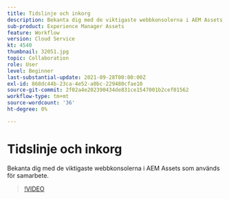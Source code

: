 ```yaml
---
title: Tidslinje och inkorg
description: Bekanta dig med de viktigaste webbkonsolerna i AEM Assets som används för samarbete.
sub-product: Experience Manager Assets
feature: Workflow
version: Cloud Service
kt: 4540
thumbnail: 32051.jpg
topic: Collaboration
role: User
level: Beginner
last-substantial-update: 2021-09-28T00:00:00Z
exl-id: 868dc44b-23ca-4e52-a0bc-229480cfae10
source-git-commit: 2f02a4e202390434de831ce1547001b2cef01562
workflow-type: tm+mt
source-wordcount: '36'
ht-degree: 0%

---
```


# Tidslinje och inkorg

Bekanta dig med de viktigaste webbkonsolerna i AEM Assets som används för samarbete.

>[!VIDEO](https://video.tv.adobe.com/v/32051/?quality=12&learn=on&hidetitle=true)
